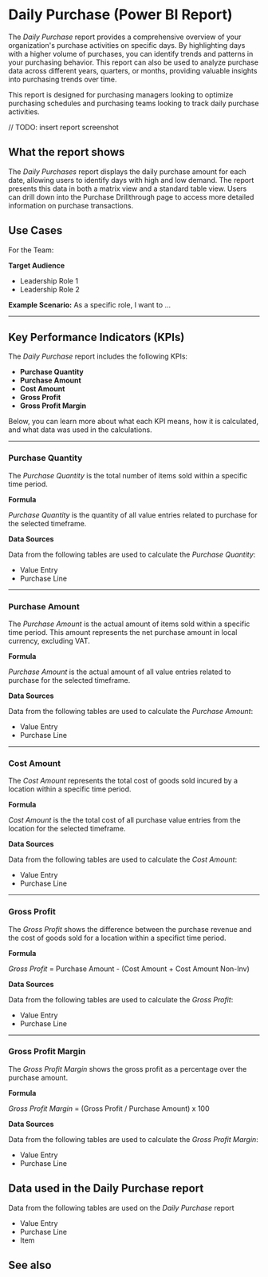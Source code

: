 # Daily Purchase (Power BI Report)

The _Daily Purchase_ report provides a comprehensive overview of your organization's purchase activities on specific days. By highlighting days with a higher volume of purchases, you can identify trends and patterns in your purchasing behavior. This report can also be used to analyze purchase data across different years, quarters, or months, providing valuable insights into purchasing trends over time.

This report is designed for purchasing managers looking to optimize purchasing schedules and purchasing teams looking to track daily purchase activities.

// TODO: insert report screenshot

## What the report shows

The _Daily Purchases_ report displays the daily purchase amount for each date, allowing users to identify days with high and low demand. The report presents this data in both a matrix view and a standard table view. Users can drill down into the Purchase Drillthrough page to access more detailed information on purchase transactions.

## Use Cases

For the Team:

**Target Audience**
- Leadership Role 1
- Leadership Role 2

**Example Scenario:** As a specific role, I want to ...

---

## Key Performance Indicators (KPIs)

The _Daily Purchase_ report includes the following KPIs:

- **Purchase Quantity**
- **Purchase Amount**
- **Cost Amount**
- **Gross Profit**
- **Gross Profit Margin**

Below, you can learn more about what each KPI means, how it is calculated, and what data was used in the calculations.

---
### Purchase Quantity

The *Purchase Quantity* is the total number of items sold within a specific time period.

**Formula**  

*Purchase Quantity* is the quantity of all value entries related to purchase for the selected timeframe.

**Data Sources**

Data from the following tables are used to calculate the *Purchase Quantity*:
- Value Entry
- Purchase Line

---
### Purchase Amount

The *Purchase Amount* is the actual amount of items sold within a specific time period. This amount represents the net purchase amount in local currency, excluding VAT.

**Formula**  

*Purchase Amount* is the actual amount of all value entries related to purchase for the selected timeframe.

**Data Sources**

Data from the following tables are used to calculate the *Purchase Amount*:
- Value Entry
- Purchase Line

---
### Cost Amount

The *Cost Amount* represents the total cost of goods sold incured by a location within a specific time period.

**Formula**  

*Cost Amount* is the the total cost of all purchase value entries from the location for the selected timeframe.

**Data Sources**

Data from the following tables are used to calculate the *Cost Amount*:
- Value Entry
- Purchase Line

---
### Gross Profit

The *Gross Profit* shows the difference between the purchase revenue and the cost of goods sold for a location within a specifict time period.

**Formula**  

*Gross Profit* = Purchase Amount - (Cost Amount + Cost Amount Non-Inv) 

**Data Sources**

Data from the following tables are used to calculate the *Gross Profit*:
- Value Entry
- Purchase Line

---
### Gross Profit Margin

The *Gross Profit Margin* shows the gross profit as a percentage over the purchase amount.

**Formula**  

*Gross Profit Margin* = (Gross Profit / Purchase Amount) x 100

**Data Sources**

Data from the following tables are used to calculate the *Gross Profit Margin*:
- Value Entry
- Purchase Line


## Data used in the Daily Purchase report

Data from the following tables are used on the *Daily Purchase* report
- Value Entry
- Purchase Line
- Item


## See also
